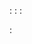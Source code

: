 :[](sections.md##section-1)
:[](sections.md#section-2)
:[](sections.md#section-3-a-a)

:[](other.md)
